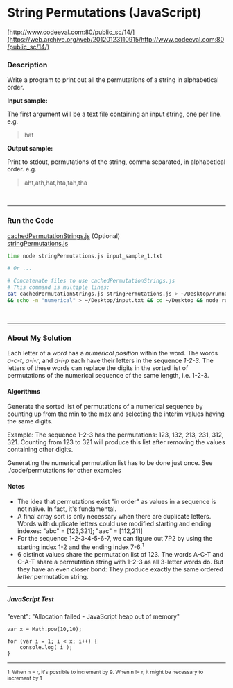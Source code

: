 # String Permutations (JavaScript)

[http://www.codeeval.com:80/public_sc/14/](https://web.archive.org/web/20120123110915/http://www.codeeval.com:80/public_sc/14/)

### Description

Write a program to print out all the permutations of a string in alphabetical order.

**Input sample:**

The first argument will be a text file containing an input string, one per line. e.g.

>hat

**Output sample:**

Print to stdout, permutations of the string, comma separated, in alphabetical order. e.g.

>aht,ath,hat,hta,tah,tha

<br />

---
### Run the Code

[cachedPermutationStrings.js](https://github.com/wrightben/codeeval/blob/master/code/cachedPermutationStrings.js) (Optional)<br />
[stringPermutations.js](https://github.com/wrightben/codeeval/blob/master/code/stringPermutations.js)

```sh
time node stringPermutations.js input_sample_1.txt

# Or ...

# Concatenate files to use cachedPermutationStrings.js
# This command is multiple lines:
cat cachedPermutationStrings.js stringPermutations.js > ~/Desktop/runnable.js \
&& echo -n "numerical" > ~/Desktop/input.txt && cd ~/Desktop && node runnable.js input.txt
```

<br/>

---
### About My Solution

Each letter of a *word* has a *numerical position* within the word. The words *a-c-t*, *a-i-r*, and *d-i-p* each have their letters in the sequence *1-2-3*. The letters of these words can replace the digits in the sorted list of permutations of the numerical sequence of the same length, i.e. 1-2-3.

#### Algorithms

Generate the sorted list of permutations of a numerical sequence by counting up from the min to the max and selecting the interim values having the same digits.

Example: The sequence 1-2-3 has the permutations: 123, 132, 213, 231, 312, 321. Counting from 123 to 321 will produce this list after removing the values containing other digits. 

Generating the numerical permutation list has to be done just once. See ./code/permutations for other examples

#### Notes
* The idea that permutations exist "in order" as values in a sequence is not naive. In fact, it's fundamental.
* A final array sort is only necessary when there are duplicate letters. Words with duplicate letters could use modified starting and ending indexes: "abc" = [123,321]; "aac" = [112,211]
* For the sequence 1-2-3-4-5-6-7, we can figure out 7P2 by using the starting index 1-2 and the ending index 7-6.<sup>1</sup>
* 6 distinct values share the permutation list of 123. The words A-C-T and C-A-T share a permutation string with 1-2-3 as all 3-letter words do. But they have an even closer bond: They produce exactly the same ordered *letter* permutation string.

----
##### JavaScript Test
"event": "Allocation failed - JavaScript heap out of memory"
```
var x = Math.pow(10,10);

for (var i = 1; i < x; i++) {
	console.log( i );
}
```

-----
<sup>1: When n = r, it's possible to increment by 9. When n != r, it might be necessary to increment by 1</sup>
